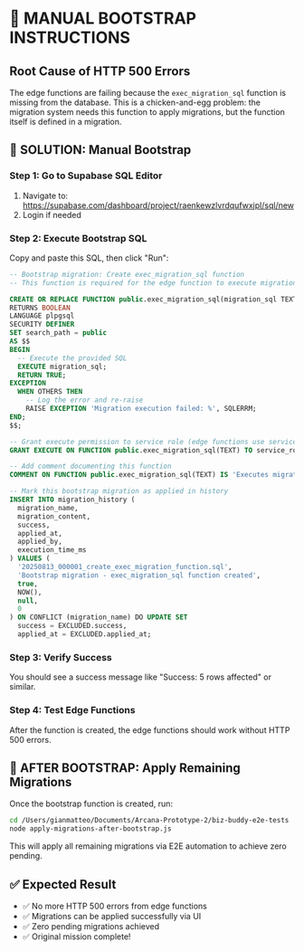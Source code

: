 # 🔧 MANUAL BOOTSTRAP INSTRUCTIONS

## Root Cause of HTTP 500 Errors
The edge functions are failing because the `exec_migration_sql` function is missing from the database. This is a chicken-and-egg problem: the migration system needs this function to apply migrations, but the function itself is defined in a migration.

## 🎯 SOLUTION: Manual Bootstrap

### Step 1: Go to Supabase SQL Editor
1. Navigate to: https://supabase.com/dashboard/project/raenkewzlvrdqufwxjpl/sql/new
2. Login if needed

### Step 2: Execute Bootstrap SQL
Copy and paste this SQL, then click "Run":

```sql
-- Bootstrap migration: Create exec_migration_sql function
-- This function is required for the edge function to execute migrations

CREATE OR REPLACE FUNCTION public.exec_migration_sql(migration_sql TEXT)
RETURNS BOOLEAN
LANGUAGE plpgsql
SECURITY DEFINER
SET search_path = public
AS $$
BEGIN
  -- Execute the provided SQL
  EXECUTE migration_sql;
  RETURN TRUE;
EXCEPTION
  WHEN OTHERS THEN
    -- Log the error and re-raise
    RAISE EXCEPTION 'Migration execution failed: %', SQLERRM;
END;
$$;

-- Grant execute permission to service role (edge functions use service role)
GRANT EXECUTE ON FUNCTION public.exec_migration_sql(TEXT) TO service_role;

-- Add comment documenting this function
COMMENT ON FUNCTION public.exec_migration_sql(TEXT) IS 'Executes migration SQL for the migration runner system. Used by edge functions with service role.';

-- Mark this bootstrap migration as applied in history
INSERT INTO migration_history (
  migration_name,
  migration_content,
  success,
  applied_at,
  applied_by,
  execution_time_ms
) VALUES (
  '20250813_000001_create_exec_migration_function.sql',
  'Bootstrap migration - exec_migration_sql function created',
  true,
  NOW(),
  null,
  0
) ON CONFLICT (migration_name) DO UPDATE SET
  success = EXCLUDED.success,
  applied_at = EXCLUDED.applied_at;
```

### Step 3: Verify Success
You should see a success message like "Success: 5 rows affected" or similar.

### Step 4: Test Edge Functions
After the function is created, the edge functions should work without HTTP 500 errors.

## 🚀 AFTER BOOTSTRAP: Apply Remaining Migrations

Once the bootstrap function is created, run:

```bash
cd /Users/gianmatteo/Documents/Arcana-Prototype-2/biz-buddy-e2e-tests
node apply-migrations-after-bootstrap.js
```

This will apply all remaining migrations via E2E automation to achieve zero pending.

## ✅ Expected Result
- ✅ No more HTTP 500 errors from edge functions
- ✅ Migrations can be applied successfully via UI
- ✅ Zero pending migrations achieved
- ✅ Original mission complete!